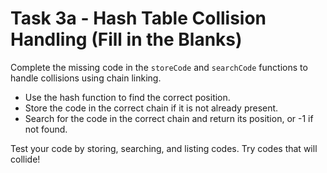 # Task 3a - Hash Table Collision Handling (Fill in the Blanks)

Complete the missing code in the `storeCode` and `searchCode` functions to handle collisions using chain linking.

- Use the hash function to find the correct position.
- Store the code in the correct chain if it is not already present.
- Search for the code in the correct chain and return its position, or -1 if not found.

Test your code by storing, searching, and listing codes. Try codes that will collide!